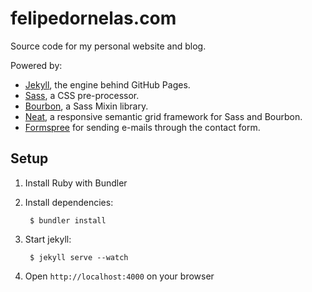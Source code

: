 # felipedornelas.com

Source code for my personal website and blog.

Powered by:

 - [Jekyll](http://jekyllrb.com), the engine behind GitHub Pages.
 - [Sass](http://sass-lang.com), a CSS pre-processor.
 - [Bourbon](http://bourbon.io), a Sass Mixin library.
 - [Neat](http://neat.bourbon.ion), a responsive semantic grid framework for Sass and Bourbon.
 - [Formspree](http://formspree.io) for sending e-mails through the contact form.

## Setup

1. Install Ruby with Bundler

2. Install dependencies:

		$ bundler install

3. Start jekyll:

		$ jekyll serve --watch

4. Open `http://localhost:4000` on your browser
